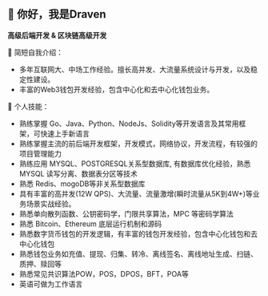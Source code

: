 ## 👋 你好，我是Draven ##
**高级后端开发 & 区块链高级开发**

🔭 简短自我介绍：  
- 多年互联网大、中场工作经验。擅长高并发、大流量系统设计与开发，以及稳定性建设。
- 丰富的Web3钱包开发经验，包含中心化和去中心化钱包业务。 

🌱 个人技能：  
- 熟练掌握 Go、Java、Python、NodeJs、Solidity等开发语言及其常用框架，可快速上手新语言
- 熟练掌握主流的前后端开发框架，开发模式，网络协议，开发流程，有较强的项目管理能力
- 熟练应用 MYSQL、POSTGRESQL关系型数据库, 有数据库优化经验，熟悉 MYSQL 读写分离、数据表分区等技术
- 熟悉 Redis、mogoDB等非关系型数据库
- 具有丰富的高并发(12W QPS)、大流量、流量激增(瞬时流量从5K到4W+)等业务场景实战经验。
- 熟悉单向散列函数、公钥密码学，门限共享算法，MPC 等密码学算法
- 熟悉 Bitcoin、Ethereum 底层运行机制和源码
- 熟悉数字货币钱包的开发逻辑，有丰富的钱包开发经验，包含中心化钱包和去中心化钱包
- 熟悉钱包业务如充值、提现、归集、转冷、离线签名、离线地址生成、扫链、质押、赎回等
- 熟悉常见共识算法POW，POS，DPOS，BFT，POA等
- 英语可做为工作语言
